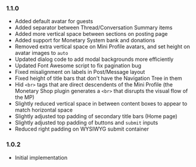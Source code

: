 ### 1.1.0
- Added default avatar for guests
- Added separator between Thread/Conversation Summary items
- Added more vertical space between sections on posting page
- Added support for Monetary System bank and donations
- Removed extra vertical space on Mini Profile avatars, and set height on avatar images to `auto`
- Updated dialog code to add modal backgrounds more efficiently
- Updated Font Awesome script to fix pagination bug
- Fixed misalignment on labels in Post/Message layout
- Fixed height of title bars that don't have the Navigation Tree in them
- Hid `<br>` tags that are direct descendents of the Mini Profile
  (the Monetary Shop plugin generates a `<br>` that disrupts the visual flow of the MP)
- Slightly reduced vertical space in between content boxes to appear to match horizontal space
- Slightly adjusted top padding of secondary title bars (Home page)
- Slightly adjusted top padding of buttons and `submit` inputs
- Reduced right padding on WYSIWYG submit container

### 1.0.2
- Initial implementation